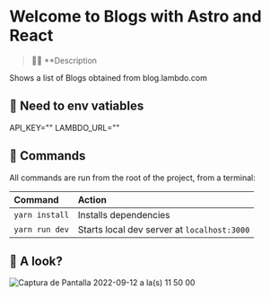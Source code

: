 # Welcome to Blogs with Astro and React


> 🧑‍🚀 **Description

Shows a list of Blogs obtained from blog.lambdo.com


## 🚀 Need to env vatiables
API_KEY=""
LAMBDO_URL=""



## 🧞 Commands

All commands are run from the root of the project, from a terminal:

| Command                | Action                                             |
| :--------------------- | :------------------------------------------------- |
| `yarn install`          | Installs dependencies                              |
| `yarn run dev`          | Starts local dev server at `localhost:3000`        |


## 👀 A look?

![Captura de Pantalla 2022-09-12 a la(s) 11 50 00](https://user-images.githubusercontent.com/79995644/189711333-49a8b5e7-6e2b-414f-97d8-f9f54cf429ad.png)
